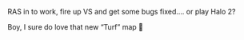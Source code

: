 RAS in to work, fire up VS and get some bugs fixed&#8230;. or play Halo 2?

Boy, I sure do love that new &#8220;Turf&#8221; map 🙂